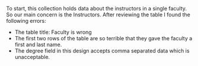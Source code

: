 To start, this collection holds data about the instructors in a single faculty. So our main concern is the Instructors. After reviewing the table I found the following errors:
-	The table title: Faculty is wrong
-	The first two rows of the table are so terrible that they gave the faculty a first and last name.
-	The degree field in this design accepts comma separated data which is unacceptable. 
